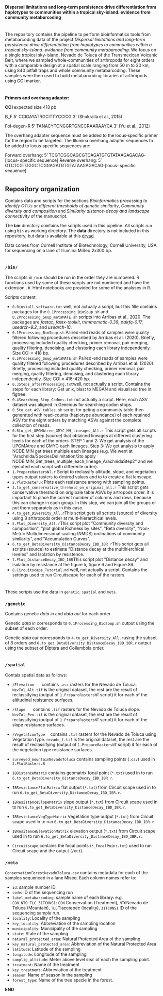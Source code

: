 **Dispersal limitations and long-term persistence drive differentiation from haplotypes to communities within a tropical sky-island: evidence from community metabarcoding**
#
The repository contains the pipeline to perform bioinformatics tools from metabarcoding data of the project *Dispersal limitations and long-term persistence drive differentiation from haplotypes to communities within a tropical sky-island: evidence from community metabarcoding*. We focus on a single tropical sky-island, Nevado de Toluca of the Transmexican Volcanic Belt, where we sampled whole-communities of arthropods for eight orders with a comparable design at a spatial scale ranging from 50 m to 20 km, using 840 pitfall traps and whole community metabarcoding. These samples were then used to build metabarcoding libraries of arthropods using COI marker. 
#
**Primers and overhang adapter:**

**COI** expected size 418 pb

B_F 5' CCIGAYATRGCITTYCCICG 3' (Shokralla et al., 2015)

Fol-degen-R 5’ TANACYTCNGGRTGNCCRAARAAYCA 3' (Yu et al., 2012)

The overhang adapter sequence must be added to the locus‐specific primer
for the region to be targeted. The Illumina overhang adapter sequences to be
added to locus‐specific sequences are:

Forward overhang: 5’ TCGTCGGCAGCGTCAGATGTGTATAAGAGACAG‐[locus‐
specific sequence]
Reverse overhang: 5’ GTCTCGTGGGCTCGGAGATGTGTATAAGAGACAG‐[locus‐
specific sequence]
#

## Repository organization
Contains data and scripts for the sections *Bioinformatics processing to identify OTUs at different thresholds of genetic similarity*, *Community diversity and composition* and *Similarity distance-decay and landscape connectivity* of the manuscript.

The **bin** directory cointains the scripts used in this pipeline. All scripts run using `bin` as working directory. The **data** directory is not included in this repository, but data is available at this [dryad](https://XXXXXXX).

Data comes from Cornell Institute of Biotechnology, Cornell University, USA, for sequencing on a lane of Illumina MiSeq 2x300 bp.
#

### `/bin/`

The scripts in `/bin` should be run in the order they are numbered. R functions used by some of these scripts are not numbered and have the extension `.R`. Html notebooks are provided for some of the analyses in R.

Scripts content:

* `0.0install_software.txt` well, not actually a script, but this fille contains packages for the `0.1Processing_BioSoup.sh` and `0.2Processing_Soup_metaMATE.sh` scripts into Arribas et al., 2020. The packages are *fastqc*, *fastx-toolkit*, *trimmomatic-0.36*, *pairfq-0.17*, *usearch-9.2*, and *usearch-10*.
* `0.1Processing_BioSoup.sh` Paired-end reads of samples were quality filtered following procedures described by Arribas et al. (2020). Briefly, processing included quality checking, primer removal, pair merging, quality filtering, denoising, and clustering each library independently. Size COI = 418 bp. 
* `0.2Processing_Soup_metaMATE.sh` Paired-end reads of samples were quality filtered following procedures described by Arribas et al. (2020).  Briefly, processing included quality checking, primer removal, pair merging, quality filtering, denoising, and clustering each library independently. Size COI = 416-420 bp. 
* `0.3Steps_afterProcessing.txt`well, not actually a script. Contains the steps for each library: Get unix, blast to MEGAN and visualised tree in figtree.
* `0.4Searching_Stop_Codons.txt` not actually a script. Here, each ASV dataset was aligned in Geneious for searching codon stops. 
* `0.5to_get_ASV_tables.sh` script for geting a community table then generated with read-counts (haplotype abundance) of each retained ASV for the eight orders by matching ASVs against the complete collection of reads.
* `0.6to_get_UPGMAtree_GMYC_MH_lineages_All.r` This script gets all scripts for the first step (source) that obtained lineages at different clustering levels for each of the orders. STEP 1 and 2: We get analysis of the UPGMAtree and GMYC each lineages. Step 3: We get analysis to apply NODE.MIN get trees multiple each lineages (e.g. We went at "Arachnida/SpeciesDelimitation/2to apply NODE.MIN_Get_trees_multiple_each_lineage_ArachnidaStep2" and we ejecuted each script with differente order). 
* `1.PrepareRastersNT.r` Script to reclassify altitude, slope, and vegetation types output rasters to desired values and to to create a flat lanscape.
* `2.PlotRaster.R` Plots each resistance among with sampling points.
* `3.to_get_conservative_threhold_on_original_all.r` This script gets conservative thershold on origibale table ASVs by artropods order. It is important to place the correct number of columns and rows, because this can change in each group. In this step, we can join all the groups or put them separately as in this case.
* `4.to_get_Diversity_All.r`This script gets all scripts (source) of diversity using 8 arthropods order at multi-hierarchical levels.
* `5.Plot_Diversity_All.r`This script plot "Community diversity and composition", "plot global Richness by sites", "Beta diversity", "Non-Metric Multidimensional scaling (NMDS) ordinations of community similarity", and "Accumulation Curves".
* `6.to_get_BetaDiversity_DistanceDecay_IBD_IBR.r`This script gets all scripts (source) to estimate "Distance decay at the multihierchical leveles" and Isolation by resistence.
* `7.Plot_DistanceDecay_IBD_IBR`This script plot "Distance decay" and Isolation by resistance at the figure 5, figure 6 and Figure S6.
* `8.Circuitscape_Tutorial.md` well, not actually a script. Contains the settings used to run Circuitscape for each of the rasters.
#

These scripts use the data in `genetic`, `spatial` and `meta`.

### `/genetic`

Contains genetic *data in* and *data out* for each order

Genetic *data in* corresponds to `0.1Processing_BioSoup.sh` output using the subset of each order. 

Genetic *data out* corresponds to `4.to_get_Diversity_All.r`using the subset of 8 orders and `6.to_get_BetaDiversity_DistanceDecay_IBD_IBR.r` output using the subset of Diptera and Collembola order. 
#

### `/spatial`

Contais spatial data as follows:

* `/Elevation	` contains `.asc` rasters for the Nevado de Toluca. `NevTol_Alt.tif` is the original dataset, the rest are the result of reclassifying (output of `1.PrepareRastersNT` script) it for each of the altitudinal resistance surfaces. 

* `/Slope	` contains `.tif` rasters for the Nevado de Toluca slope. `NevTol_Pen.tif` is the original dataset, the rest are the result of reclassifying (output of `1.PrepareRastersNT` script) it for each of the slope resistance surfaces. 

* `/VegetationType	` contains `.tif` rasters for the Nevado de Toluca using Vegetation type. `nevado_f.tif` is the original dataset, the rest are the result of reclassifying (output of `1.PrepareRastersNT` script) it for each of the vegetation type resistance surfaces. 

* `surveyed_mountainNevadoToluca` contains sampling points (`.csv`) used in `2.PlotRasters.R`

* `IBDistanceMatrix` contains geomatrix focal point (`*.txt`) used in to run `6.to_get_BetaDiversity_DistanceDecay_IBD_IBR.r`.

* `IBResistanceFlatMatrix` flat output (`*.txt`) from Circuit scape used in to run `6.to_get_BetaDiversity_DistanceDecay_IBD_IBR.r`.

* `IBResistanceSlopeMatrix` slope output (`*.txt`) from Circuit scape used in to run `6.to_get_BetaDiversity_DistanceDecay_IBD_IBR.r`.

* `IBResistanceVegTypeMatrix` Vegetation type output (`*.txt`) from Circuit scape used in to run `6.to_get_BetaDiversity_DistanceDecay_IBD_IBR.r`.

* `IBResitanceElevationMatrix` elevation output (`*.txt`) from Circuit scape used in to run `6.to_get_BetaDiversity_DistanceDecay_IBD_IBR.r`.

* `Circuitscape` contains the focal points (`*_FocalPoint.txt`) used to run Circuit scape and the output (`/out`).

### `/meta`
`ConservationForestNevadoToluca.csv` contains metadata for each of the samples sequenced in a lane Miseq. Each column names refer to:

* `id`: sample number ID 
* `code`: ID of the sequencing run 
 * `label_metabarcoding`: sample name of each library: e.g. `CON_NTO_TLC_31TCONS1`: `CON` Conservation (Treatment), `NTO`Nevado de Toluca (Mountain), `TLC`Tlacotepec (locality), `31TCONS1` ID of the sequencing sample run.    
 * `locality`: Locality of the sampling 
* `key_locality`: Abbreviation of the sampling location
* `municipality`: Municipality of the sampling
* `state`: State of the sampling
* `natural_protected_area`: Natural Protected Area of the sampling
* `key_natural_protected_area`: Abbreviation of the Natural Protected Area
* `latitude`: Latitude of the sampling 
* `longitude`: Longitude of the sampling 
* `samplig_altitude`: Meter above level seal of each the sampling point.
* `treatment`: Name of the treatment 
* `key_treatment`: Abbreviation of the treatment
* `season`: Name of season in the sampling
* `forest_type`: Name of the tree specie in the forest.

**END**
